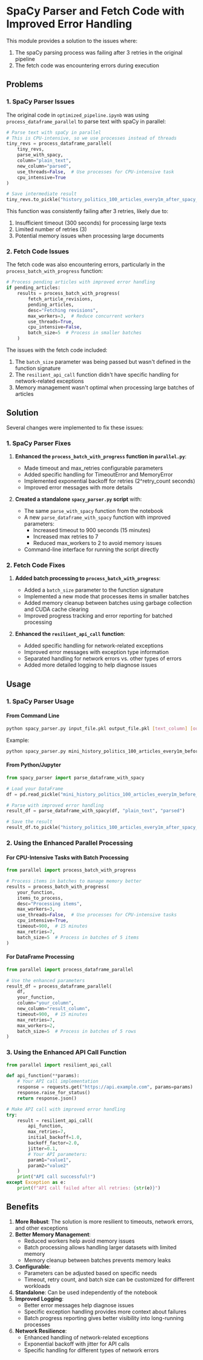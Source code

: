# SpaCy Parser and Fetch Code with Improved Error Handling

This module provides a solution to the issues where:
1. The spaCy parsing process was failing after 3 retries in the original pipeline
2. The fetch code was encountering errors during execution

## Problems

### 1. SpaCy Parser Issues

The original code in `optimized_pipeline.ipynb` was using `process_dataframe_parallel` to parse text with spaCy in parallel:

```python
# Parse text with spaCy in parallel
# This is CPU-intensive, so we use processes instead of threads
tiny_revs = process_dataframe_parallel(
    tiny_revs,
    parse_with_spacy,
    column="plain_text",
    new_column="parsed",
    use_threads=False,  # Use processes for CPU-intensive task
    cpu_intensive=True
)

# Save intermediate result
tiny_revs.to_pickle("history_politics_100_articles_every1m_after_spacy_bedfore_delta.pkl")
```

This function was consistently failing after 3 retries, likely due to:
1. Insufficient timeout (300 seconds) for processing large texts
2. Limited number of retries (3)
3. Potential memory issues when processing large documents

### 2. Fetch Code Issues

The fetch code was also encountering errors, particularly in the `process_batch_with_progress` function:

```python
# Process pending articles with improved error handling
if pending_articles:
    results = process_batch_with_progress(
        fetch_article_revisions,
        pending_articles,
        desc="Fetching revisions",
        max_workers=3,  # Reduce concurrent workers
        use_threads=True,
        cpu_intensive=False,
        batch_size=5  # Process in smaller batches
    )
```

The issues with the fetch code included:
1. The `batch_size` parameter was being passed but wasn't defined in the function signature
2. The `resilient_api_call` function didn't have specific handling for network-related exceptions
3. Memory management wasn't optimal when processing large batches of articles

## Solution

Several changes were implemented to fix these issues:

### 1. SpaCy Parser Fixes

1. **Enhanced the `process_batch_with_progress` function in `parallel.py`**:
   - Made timeout and max_retries configurable parameters
   - Added specific handling for TimeoutError and MemoryError
   - Implemented exponential backoff for retries (2^retry_count seconds)
   - Improved error messages with more details

2. **Created a standalone `spacy_parser.py` script** with:
   - The same `parse_with_spacy` function from the notebook
   - A new `parse_dataframe_with_spacy` function with improved parameters:
     - Increased timeout to 900 seconds (15 minutes)
     - Increased max retries to 7
     - Reduced max_workers to 2 to avoid memory issues
   - Command-line interface for running the script directly

### 2. Fetch Code Fixes

1. **Added batch processing to `process_batch_with_progress`**:
   - Added a `batch_size` parameter to the function signature
   - Implemented a new mode that processes items in smaller batches
   - Added memory cleanup between batches using garbage collection and CUDA cache clearing
   - Improved progress tracking and error reporting for batched processing

2. **Enhanced the `resilient_api_call` function**:
   - Added specific handling for network-related exceptions
   - Improved error messages with exception type information
   - Separated handling for network errors vs. other types of errors
   - Added more detailed logging to help diagnose issues

## Usage

### 1. SpaCy Parser Usage

#### From Command Line

```bash
python spacy_parser.py input_file.pkl output_file.pkl [text_column] [output_column]
```

Example:
```bash
python spacy_parser.py mini_history_politics_100_articles_every1m_before_cleaning.pkl history_politics_100_articles_every1m_after_spacy_bedfore_delta.pkl
```

#### From Python/Jupyter

```python
from spacy_parser import parse_dataframe_with_spacy

# Load your DataFrame
df = pd.read_pickle("mini_history_politics_100_articles_every1m_before_cleaning.pkl")

# Parse with improved error handling
result_df = parse_dataframe_with_spacy(df, "plain_text", "parsed")

# Save the result
result_df.to_pickle("history_politics_100_articles_every1m_after_spacy_bedfore_delta.pkl")
```

### 2. Using the Enhanced Parallel Processing

#### For CPU-Intensive Tasks with Batch Processing

```python
from parallel import process_batch_with_progress

# Process items in batches to manage memory better
results = process_batch_with_progress(
    your_function,
    items_to_process,
    desc="Processing items",
    max_workers=3,
    use_threads=False,  # Use processes for CPU-intensive tasks
    cpu_intensive=True,
    timeout=900,  # 15 minutes
    max_retries=7,
    batch_size=5  # Process in batches of 5 items
)
```

#### For DataFrame Processing

```python
from parallel import process_dataframe_parallel

# Use the enhanced parameters
result_df = process_dataframe_parallel(
    df,
    your_function,
    column="your_column",
    new_column="result_column",
    timeout=900,  # 15 minutes
    max_retries=7,
    max_workers=2,
    batch_size=5  # Process in batches of 5 rows
)
```

### 3. Using the Enhanced API Call Function

```python
from parallel import resilient_api_call

def api_function(**params):
    # Your API call implementation
    response = requests.get("https://api.example.com", params=params)
    response.raise_for_status()
    return response.json()

# Make API call with improved error handling
try:
    result = resilient_api_call(
        api_function,
        max_retries=7,
        initial_backoff=1.0,
        backoff_factor=2.0,
        jitter=0.1,
        # Your API parameters:
        param1="value1",
        param2="value2"
    )
    print("API call successful!")
except Exception as e:
    print(f"API call failed after all retries: {str(e)}")
```

## Benefits

1. **More Robust**: The solution is more resilient to timeouts, network errors, and other exceptions
2. **Better Memory Management**: 
   - Reduced workers help avoid memory issues
   - Batch processing allows handling larger datasets with limited memory
   - Memory cleanup between batches prevents memory leaks
3. **Configurable**: 
   - Parameters can be adjusted based on specific needs
   - Timeout, retry count, and batch size can be customized for different workloads
4. **Standalone**: Can be used independently of the notebook
5. **Improved Logging**: 
   - Better error messages help diagnose issues
   - Specific exception handling provides more context about failures
   - Batch progress reporting gives better visibility into long-running processes
6. **Network Resilience**: 
   - Enhanced handling of network-related exceptions
   - Exponential backoff with jitter for API calls
   - Specific handling for different types of network errors
